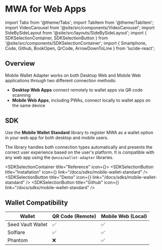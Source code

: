 # MWA for Web Apps

import Tabs from '@theme/Tabs';
import TabItem from '@theme/TabItem';
import VideoCarousel from '@site/src/components/VideoCarousel';
import SideBySideLayout from '@site/src/layouts/SideBySideLayout';
import { SDKSelectionContainer, SDKSelectionButton } from '@site/src/components/SDKSelectionContainer';
import { Smartphone, Code, Github, BookOpen, QrCode, ArrowDownToLine } from 'lucide-react';


## Overview

Mobile Wallet Adapter works on both Desktop Web and Mobile Web applications through two different connection methods:

- **Desktop Web Apps** connect remotely to wallet apps via QR code scanning
- **Mobile Web Apps**, including PWAs, connect locally to wallet apps on the same device

## SDK

Use the **Mobile Wallet Standard** library to register MWA as a wallet option in your web app for both desktop and mobile users.

The library handles both connection types automatically and presents the correct user experience based on the user's platform. It is compatible with any web app using the `@anza/wallet-adapter` libraries.

  <SDKSelectionContainer title="Reference" icon={<BookOpen size={20} />}>
    <SDKSelectionButton 
      title="Installation" 
      icon={<ArrowDownToLine size={20} />}
      link="/docs/sdks/mobile-wallet-standard" 
    />
    <SDKSelectionButton 
      title="Demo" 
      icon={<QrCode size={20} />}
      link="/docs/sdks/mobile-wallet-standard" 
    />
    <SDKSelectionButton 
      title="Github" 
      icon={<Github size={20} />}
      link="/docs/sdks/mobile-wallet-standard" 
    />
  </SDKSelectionContainer>

## Wallet Compatibility

| Wallet | QR Code (Remote) | Mobile Web (Local) |
| ------ | ---------------- | ------------------ |
| Seed Vault Wallet | ✅ | ✅ |
| Solflare | ✅ | ✅ |
| Phantom | ❌ | ✅ |

